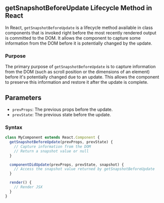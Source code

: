 ## getSnapshotBeforeUpdate Lifecycle Method in React

In React, `getSnapshotBeforeUpdate` is a lifecycle method available in class components that is invoked right before the most recently rendered output is committed to the DOM. It allows the component to capture some information from the DOM before it is potentially changed by the update.

### Purpose

The primary purpose of `getSnapshotBeforeUpdate` is to capture information from the DOM (such as scroll position or the dimensions of an element) before it's potentially changed due to an update. This allows the component to preserve this information and restore it after the update is complete.

## Parameters

- `prevProps`: The previous props before the update.
- `prevState`: The previous state before the update.

### Syntax

```jsx
class MyComponent extends React.Component {
  getSnapshotBeforeUpdate(prevProps, prevState) {
    // Capture information from the DOM
    // Return a snapshot value or null
  }

  componentDidUpdate(prevProps, prevState, snapshot) {
    // Access the snapshot value returned by getSnapshotBeforeUpdate
  }

  render() {
    // Render JSX
  }
}
```
